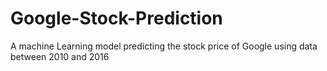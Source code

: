 # Google-Stock-Prediction

A machine Learning model predicting the stock price of Google using data between 2010 and 2016
